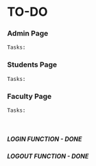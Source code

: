 

# TO-DO
### Admin Page <br>
    Tasks:
### Students Page <br>
    Tasks: 
### Faculty Page <br>
    Tasks:
<br>

##### LOGIN FUNCTION - DONE <br>
##### LOGOUT FUNCTION - DONE
